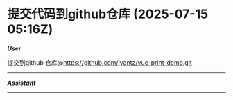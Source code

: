 <!-- Generated by SpecStory -->

# 提交代码到github仓库 (2025-07-15 05:16Z)

_**User**_

提交到github 仓库@https://github.com/iyantz/vue-print-demo.git 

---

_**Assistant**_



---

